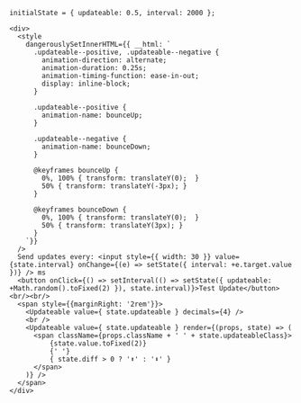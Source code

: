     initialState = { updateable: 0.5, interval: 2000 };

    <div>
      <style
        dangerouslySetInnerHTML={{ __html: `
          .updateable--positive, .updateable--negative {
            animation-direction: alternate;
            animation-duration: 0.25s;
            animation-timing-function: ease-in-out;
            display: inline-block;
          }

          .updateable--positive {
            animation-name: bounceUp;
          }

          .updateable--negative {
            animation-name: bounceDown;
          }

          @keyframes bounceUp {
            0%, 100% { transform: translateY(0);  }
            50% { transform: translateY(-3px); }
          }

          @keyframes bounceDown {
            0%, 100% { transform: translateY(0);  }
            50% { transform: translateY(3px); }
          }
        `}}
      />
      Send updates every: <input style={{ width: 30 }} value={state.interval} onChange={(e) => setState({ interval: +e.target.value })} /> ms
      <button onClick={() => setInterval(() => setState({ updateable: +Math.random().toFixed(2) }), state.interval)}>Test Update</button><br/><br/>
      <span style={{marginRight: '2rem'}}>
        <Updateable value={ state.updateable } decimals={4} />
        <br />
        <Updateable value={ state.updateable } render={(props, state) => (
          <span className={props.className + ' ' + state.updateableClass}>
              {state.value.toFixed(2)}
              {' '}
              { state.diff > 0 ? '⬆️' : '⬇️' }
          </span>
        )} />
      </span>
    </div>
